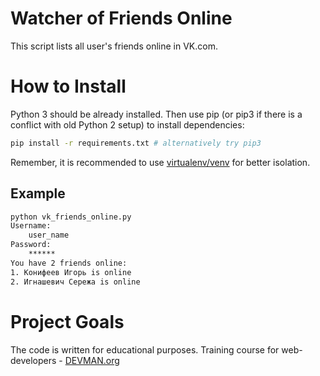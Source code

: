 # Watcher of Friends Online

This script lists all user's friends online in VK.com.


# How to Install

Python 3 should be already installed. Then use pip (or pip3 if there is a conflict with old Python 2 setup) to install dependencies:

```bash
pip install -r requirements.txt # alternatively try pip3
```

Remember, it is recommended to use [virtualenv/venv](https://devman.org/encyclopedia/pip/pip_virtualenv/) for better isolation.


## Example

```bash
python vk_friends_online.py 
Username: 
    user_name
Password: 
    ******
You have 2 friends online:
1. Конифеев Игорь is online
2. Игнашевич Сережа is online
```


# Project Goals

The code is written for educational purposes. Training course for web-developers - [DEVMAN.org](https://devman.org)
